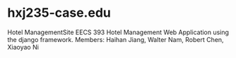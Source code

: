 # hxj235-case.edu
Hotel ManagementSite
EECS 393 Hotel Management Web Application using the django framework. Members: Haihan Jiang, Walter Nam, Robert Chen, Xiaoyao Ni
